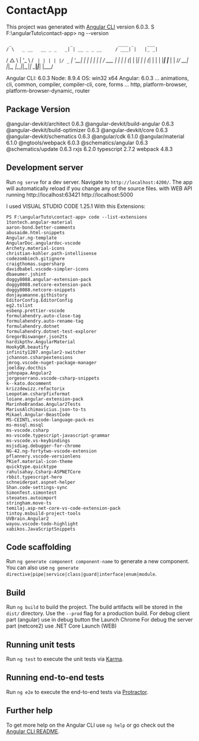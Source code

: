 # ContactApp

This project was generated with [Angular CLI](https://github.com/angular/angular-cli) version 6.0.3.
S F:\angularTuto\contact-app> ng --version

     _                      _                 ____ _     ___
    / \   _ __   __ _ _   _| | __ _ _ __     / ___| |   |_ _|
   / △ \ | '_ \ / _` | | | | |/ _` | '__|   | |   | |    | |
  / ___ \| | | | (_| | |_| | | (_| | |      | |___| |___ | |
 /_/   \_\_| |_|\__, |\__,_|_|\__,_|_|       \____|_____|___|
                |___/


Angular CLI: 6.0.3
Node: 8.9.4
OS: win32 x64
Angular: 6.0.3
... animations, cli, common, compiler, compiler-cli, core, forms
... http, platform-browser, platform-browser-dynamic, router

Package                           Version
-----------------------------------------------------------
@angular-devkit/architect         0.6.3
@angular-devkit/build-angular     0.6.3
@angular-devkit/build-optimizer   0.6.3
@angular-devkit/core              0.6.3
@angular-devkit/schematics        0.6.3
@angular/cdk                      6.1.0
@angular/material                 6.1.0
@ngtools/webpack                  6.0.3
@schematics/angular               0.6.3
@schematics/update                0.6.3
rxjs                              6.2.0
typescript                        2.7.2
webpack                           4.8.3

## Development server

Run `ng serve` for a dev server. Navigate to `http://localhost:4200/`. The app will automatically reload if you change any of the source files.
with WEB API running 
http://localhost:63421
http://localhost:5000

I used VISUAL STUDIO CODE 1.25.1 With this Extensions:

	PS F:\angularTuto\contact-app> code --list-extensions
	1tontech.angular-material
	aaron-bond.better-comments
	abusaidm.html-snippets
	Angular.ng-template
	AngularDoc.angulardoc-vscode
	Archety.material-icons
	christian-kohler.path-intellisense
	codezombiech.gitignore
	craigthomas.supersharp
	davidbabel.vscode-simpler-icons
	dbaeumer.jshint
	doggy8088.angular-extension-pack
	doggy8088.netcore-extension-pack
	doggy8088.netcore-snippets
	donjayamanne.githistory
	EditorConfig.EditorConfig
	eg2.tslint
	esbenp.prettier-vscode
	formulahendry.auto-close-tag
	formulahendry.auto-rename-tag
	formulahendry.dotnet
	formulahendry.dotnet-test-explorer
	GregorBiswanger.json2ts
	hardikpthv.AngularMaterial
	HookyQR.beautify
	infinity1207.angular2-switcher
	jchannon.csharpextensions
	jmrog.vscode-nuget-package-manager
	joelday.docthis
	johnpapa.Angular2
	jorgeserrano.vscode-csharp-snippets
	k--kato.docomment
	krizzdewizz.refactorix
	Leopotam.csharpfixformat
	loiane.angular-extension-pack
	MarinhoBrandao.Angular2Tests
	MariusAlchimavicius.json-to-ts
	Mikael.Angular-BeastCode
	MS-CEINTL.vscode-language-pack-es
	ms-mssql.mssql
	ms-vscode.csharp
	ms-vscode.typescript-javascript-grammar
	ms-vscode.vs-keybindings
	msjsdiag.debugger-for-chrome
	NG-42.ng-fortytwo-vscode-extension
	pflannery.vscode-versionlens
	PKief.material-icon-theme
	quicktype.quicktype
	rahulsahay.Csharp-ASPNETCore
	rbbit.typescript-hero
	schneiderpat.aspnet-helper
	Shan.code-settings-sync
	SimonTest.simontest
	steoates.autoimport
	stringham.move-ts
	temilaj.asp-net-core-vs-code-extension-pack
	tintoy.msbuild-project-tools
	UVBrain.Angular2
	wayou.vscode-todo-highlight
	xabikos.JavaScriptSnippets


## Code scaffolding

Run `ng generate component component-name` to generate a new component. You can also use `ng generate directive|pipe|service|class|guard|interface|enum|module`.

## Build

Run `ng build` to build the project. The build artifacts will be stored in the `dist/` directory. Use the `--prod` flag for a production build.
For debug client part (angular) use in debug button the Launch Chrome
For debug the server part (netcore2) use .NET Core Launch (WEB)

## Running unit tests

Run `ng test` to execute the unit tests via [Karma](https://karma-runner.github.io).

## Running end-to-end tests

Run `ng e2e` to execute the end-to-end tests via [Protractor](http://www.protractortest.org/).

## Further help

To get more help on the Angular CLI use `ng help` or go check out the [Angular CLI README](https://github.com/angular/angular-cli/blob/master/README.md).
